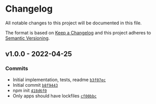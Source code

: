 # Changelog

All notable changes to this project will be documented in this file.

The format is based on [Keep a Changelog](https://keepachangelog.com/en/1.0.0/)
and this project adheres to [Semantic Versioning](https://semver.org/spec/v2.0.0.html).

## v1.0.0 - 2022-04-25

### Commits

- Initial implementation, tests, readme [`b3f07ec`](https://github.com/inspect-js/is-well-known-symbol/commit/b3f07ec9d562e2788f7edf597e1a3365c3339c15)
- Initial commit [`b8f9443`](https://github.com/inspect-js/is-well-known-symbol/commit/b8f9443d560a1535d12198d6e1a37dd5c1834430)
- npm init [`418d6f0`](https://github.com/inspect-js/is-well-known-symbol/commit/418d6f0a7bab65b94200da0608072021bb715005)
- Only apps should have lockfiles [`cf00bbc`](https://github.com/inspect-js/is-well-known-symbol/commit/cf00bbc4ade3d1d6116106f6fbcee238eb2a1981)
